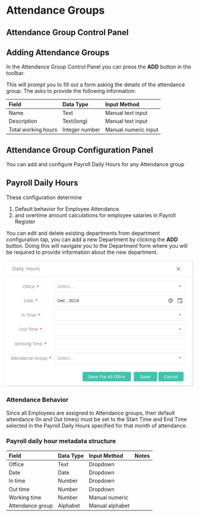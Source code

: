 # Attendance Groups

## Attendance Group Control Panel



## Adding Attendance Groups

In the Attendance Group Control Panel you can press the **ADD** button in the toolbar.

This will prompt you to fill out a form asking the details of the attendance group. The asks to provide the following information:

| Field | Data Type | Input Method |
| :--- | :--- | :--- |
| Name | Text | Manual text input |
| Description | Text\(long\) | Manual text input |
| Total working hours | Integer number | Manual numeric input |

## Attendance Group Configuration Panel

You can add and configure Payroll Daily Hours for any Attendance group 

## Payroll Daily Hours

These configuration determine

1. Default behavior for Employee Attendance.
2. and overtime amount calculations for employee salaries in Payroll Register

You can edit and delete existing departments from department configuration tap, you can add a new Department by clicking the **ADD** button. Doing this will navigate you to the Department form where you will be required to provide information about the new department.

![](../../.gitbook/assets/image%20%2838%29.png)

### Attendance Behavior

Since all Employees are assigned to Attendance groups, their default attendance \(In and Out times\) must be set to the Start Time and End Time selected in the Payroll Daily Hours specified for that month of attendance.



### Payroll daily hour metadata structure

| Field | Data Type | Input Method | Notes |
| :--- | :--- | :--- | :--- |
| Office | Text | Dropdown |  |
| Date | Date  | Dropdown |  |
| In time  | Number | Dropdown |  |
| Out time | Number | Dropdown |  |
| Working time | Number | Manual numeric |  |
| Attendance group | Alphabet | Manual alphabet |  |



